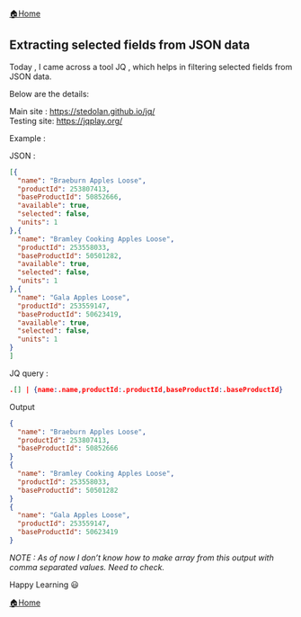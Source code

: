 [:house:Home](https://github.com/debbiswal/Articles)  

## Extracting selected fields from JSON data  

Today , I came across a tool JQ , which helps in filtering selected fields from JSON data.  

Below are the details:  

Main site : https://stedolan.github.io/jq/  
Testing  site: https://jqplay.org/  


Example :  

JSON :  
```JSON
[{
  "name": "Braeburn Apples Loose",
  "productId": 253807413,
  "baseProductId": 50852666,
  "available": true,
  "selected": false,
  "units": 1
},{
  "name": "Bramley Cooking Apples Loose",
  "productId": 253558033,
  "baseProductId": 50501282,
  "available": true,
  "selected": false,
  "units": 1
},{
  "name": "Gala Apples Loose",
  "productId": 253559147,
  "baseProductId": 50623419,
  "available": true,
  "selected": false,
  "units": 1
}
]
```  

JQ query :  
```JSON
.[] | {name:.name,productId:.productId,baseProductId:.baseProductId}
```  

Output  
```JSON
{
  "name": "Braeburn Apples Loose",
  "productId": 253807413,
  "baseProductId": 50852666
}
{
  "name": "Bramley Cooking Apples Loose",
  "productId": 253558033,
  "baseProductId": 50501282
}
{
  "name": "Gala Apples Loose",
  "productId": 253559147,
  "baseProductId": 50623419
}
```  

*NOTE : As of now I don’t know how to make array from this output with comma separated values. Need to check.*  

Happy Learning :smiley:  

[:house:Home](https://github.com/debbiswal/Articles)
